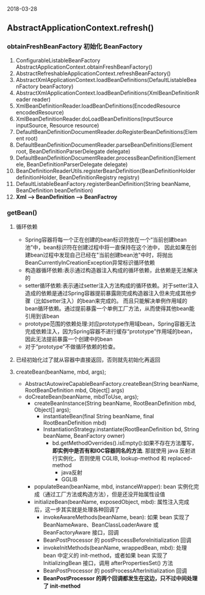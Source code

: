 2018-03-28

## AbstractApplicationContext.refresh()

### obtainFreshBeanFactory 初始化 BeanFactory
1. ConfigurableListableBeanFactory AbstractApplicationContext.obtainFreshBeanFactory()
2. AbstractRefreshableApplicationContext.refreshBeanFactory()
3. AbstractXmlApplicationContext.loadBeanDefinitions(DefaultListableBeanFactory beanFactory)
4. AbstractXmlApplicationContext.loadBeanDefinitions(XmlBeanDefinitionReader reader)
6. XmlBeanDefinitionReader.loadBeanDefinitions(EncodedResource encodedResource)
7. XmlBeanDefinitionReader.doLoadBeanDefinitions(InputSource inputSource, Resource resource)
8. DefaultBeanDefinitionDocumentReader.doRegisterBeanDefinitions(Element root)
9. DefaultBeanDefinitionDocumentReader.parseBeanDefinitions(Element root, BeanDefinitionParserDelegate delegate)
10. DefaultBeanDefinitionDocumentReader.processBeanDefinition(Element ele, BeanDefinitionParserDelegate delegate)
11. BeanDefinitionReaderUtils.registerBeanDefinition(BeanDefinitionHolder definitionHolder, BeanDefinitionRegistry registry)
12. DefaultListableBeanFactory.registerBeanDefinition(String beanName, BeanDefinition beanDefinition)
13. **Xml --> BeanDefinition --> BeanFactroy**

### getBean()
1. 循环依赖
    - Spring容器将每一个正在创建的bean标识符放在一个“当前创建bean池”中，bean标识符在创建过程中将一直保持在这个池中，
    因此如果在创建bean过程中发现自己已经在"当前创建bean池"中时，将抛出BeanCurrentlyInCreationException异常标识循环依赖
    - 构造器循环依赖:表示通过构造器注入构成的循环依赖，此依赖是无法解决的
    - setter循环依赖:表示通过setter注入方法构成的循环依赖。对于setter注入造成的依赖是通过Spring容器提前暴露刚完成构造器注入但未完成其他步骤（比如setter注入）的bean来完成的。
    而且只能解决单例作用域的bean循环依赖。通过提前暴露一个单例工厂方法，从而使得其他bean能引用到该bean
    - prototype范围的依赖处理:对应prototype作用域bean，Spring容器无法完成依赖注入，因为Spring容器不进行缓存“prototype”作用域的bean，因此无法提前暴露一个创建中的bean
    - 对于“prototype”不做循环依赖的检查。

2. 已经初始化过了就从容器中直接返回，否则就先初始化再返回
3. createBean(beanName, mbd, args);
    - AbstractAutowireCapableBeanFactory.createBean(String beanName, RootBeanDefinition mbd, Object[] args)
    - doCreateBean(beanName, mbdToUse, args);
        - createBeanInstance(String beanName, RootBeanDefinition mbd, Object[] args);
            - instantiateBean(final String beanName, final RootBeanDefinition mbd)
            - InstantiationStrategy.instantiate(RootBeanDefinition bd, String beanName, BeanFactory owner)
                - bd.getMethodOverrides().isEmpty():如果不存在方法覆写，**即实例中是否有和IOC容器同名的方法**. 那就使用 java 反射进行实例化，否则使用 CGLIB, lookup-method 和 replaced-method
                    - java反射
                    - GGLIB
        - populateBean(beanName, mbd, instanceWrapper): bean 实例化完成（通过工厂方法或构造方法），但是还没开始属性设值
        - initializeBean(beanName, exposedObject, mbd): 属性注入完成后，这一步其实就是处理各种回调了
            - invokeAwareMethods(beanName, bean): 如果 bean 实现了 BeanNameAware、BeanClassLoaderAware 或 BeanFactoryAware 接口，回调
            - BeanPostProcessor 的 postProcessBeforeInitialization 回调
            - invokeInitMethods(beanName, wrappedBean, mbd): 处理 bean 中定义的 init-method，或者如果 bean 实现了 InitializingBean 接口，调用 afterPropertiesSet() 方法
            - BeanPostProcessor 的 postProcessAfterInitialization 回调
            - **BeanPostProcessor 的两个回调都发生在这边，只不过中间处理了 init-method**
